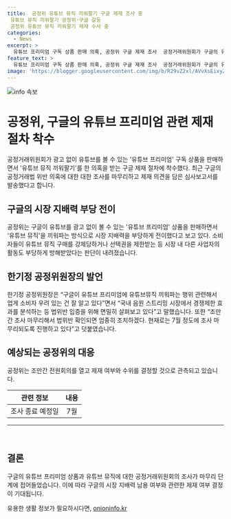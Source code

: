 ```yaml
---
title:  공정위 유튜브 뮤직 끼워팔기 구글 제재 조사 중
 유튜브 뮤직 끼워팔기 공정위·구글 갈등
 공정위 유튜브 뮤직 끼워팔기 제재 수사 중
categories:
  - News
excerpt: >
  유튜브 프리미엄 구독 상품 판매 의혹, 공정위 구글 제재 조사  공정거래위원회가 구글의 유튜브 프리미엄 판매 중 유튜브 뮤직을 강제로 판매하는 행위에 대한 조사를 마무리하고, 제재 의견을 발송했다. 구글이 시장을 부당하게 지배하고 소비자 선택권을 제한한다는 판단이 내려졌으며, 공정위는 조만간 제재 여부를 결정할 것으로 보인다. 이에 대한 조치는 7월에 이뤄질 것으로 전망된다.
feature_text: >
  유튜브 프리미엄 구독 상품 판매 의혹, 공정위 구글 제재 조사  공정거래위원회가 구글의 유튜브 프리미엄 판매 중 유튜브 뮤직을 강제로 판매하는 행위에 대한 조사를 마무리하고, 제재 의견을 발송했다. 구글이 시장을 부당하게 지배하고 소비자 선택권을 제한한다는 판단이 내려졌으며, 공정위는 조만간 제재 여부를 결정할 것으로 보인다. 이에 대한 조치는 7월에 이뤄질 것으로 전망된다.
image: 'https://blogger.googleusercontent.com/img/b/R29vZ2xl/AVvXsEixyZcFfHzMRdzZMjFBmAUKJYCLCGyLL1o632UiGVXcaFdKo_bkvkuCioo0uUKlGfBVcT3P84aROyZIXSBEx3Aw5nCQ3pTgDom1WDC4m8eifvWiAmWEEVb4x6G_l8C0QH225ldMjyaFvpxGEBGNO37VmDTDMHGhJPq73UglMfDca1-0aw/s1600/blogspot.png'
---
```


<p><img src="https://blogger.googleusercontent.com/img/b/R29vZ2xl/AVvXsEixyZcFfHzMRdzZMjFBmAUKJYCLCGyLL1o632UiGVXcaFdKo_bkvkuCioo0uUKlGfBVcT3P84aROyZIXSBEx3Aw5nCQ3pTgDom1WDC4m8eifvWiAmWEEVb4x6G_l8C0QH225ldMjyaFvpxGEBGNO37VmDTDMHGhJPq73UglMfDca1-0aw/s1600/blogspot.png" alt="info 속보" /></p>

<h1>공정위, 구글의 유튜브 프리미엄 관련 제재 절차 착수</h1>

<p data-ke-size="size16">공정거래위원회가 광고 없이 유튜브를 볼 수 있는 '유튜브 프리미엄' 구독 상품을 판매하면서 '유튜브 뮤직 끼워팔기'를 한 의혹을 받는 구글 제재 절차에 착수했다. 최근 구글의 공정거래법 위반 의혹에 대한 대한 조사를 마무리하고 제재 의견을 담은 심사보고서를 발송했다고 합니다.</p>

<h2 data-ke-size="size24">구글의 시장 지배력 부당 전이</h2>

<p data-ke-size="size16">공정위는 구글이 유튜브를 광고 없이 볼 수 있는 '유튜브 프리미엄' 상품을 판매하면서 '유튜브 뮤직'을 끼워파는 방식으로 시장 지배력을 부당하게 전이했다고 보고 있다. 소비자들이 유튜브 뮤직 구매를 강제당하거나 선택권을 제한받는 등 시장 내 다른 사업자의 활동도 부당하게 방해받았다는 판단이 내려졌습니다.</p>

<h2 data-ke-size="size24">한기정 공정위원장의 발언</h2>

<p data-ke-size="size16">한기정 공정위원장은 “구글이 유튜브 프리미엄에 유튜브뮤직 끼워파는 행위 관련해서 업게 소비자 우려 있는 건 잘 알고 있다”면서 “국내 음원 스트리밍 시장에서 경쟁제한 효과를 분석하는 등 법위반 입증을 위해 면밀히 살펴보고 있다”고 말했습니다. 또한 “조만간 조사 마무리해서 법위반 확인되면 엄중히 조치하겠다. 현재로는 7월 정도에 조사 마무리되도록 진행하고 있다”고 덧붙였습니다.</p>

<h2 data-ke-size="size24">예상되는 공정위의 대응</h2>

<p data-ke-size="size16">공정위는 조만간 전원회의를 열고 제재 여부와 수위를 결정할 것으로 관측되고 있습니다.</p>

<table>
    <thead>
        <tr>
            <th style="text-align: center;">관련 정보</th>
            <th style="text-align: center;">내용</th>
        </tr>
    </thead>
    <tbody>
        <tr>
            <td style="text-align: center;">조사 종료 예정일</td>
            <td style="text-align: center;">7월</td>
        </tr>
    </tbody>
</table>

<hr>

<p data-ke-size="size16">&nbsp;</p>

<h2 data-ke-size="size24">결론</h2>

<p data-ke-size="size16">구글의 유튜브 프리미엄 상품과 유튜브 뮤직에 대한 공정거래위원회의 조사가 마무리 단계에 접어들었습니다. 이에 따라 구글의 시장 지배력 남용 여부와 관련한 제재 여부 결정이 기대됩니다.</p>
유용한 생활 정보가 필요하시다면, <a href="https://onioninfo.kr" rel="dofollow">onioninfo.kr</a>


